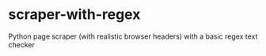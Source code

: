 # scraper-with-regex
Python page scraper (with realistic browser headers) with a basic regex text checker 
